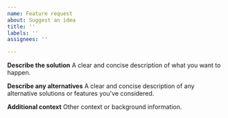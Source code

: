 ```yaml
---
name: Feature request
about: Suggest an idea
title: ''
labels: ''
assignees: ''

---
```


**Describe the solution**
A clear and concise description of what you want to happen.

**Describe any alternatives**
A clear and concise description of any alternative solutions or features you've considered.

**Additional context**
Other context or background information.

